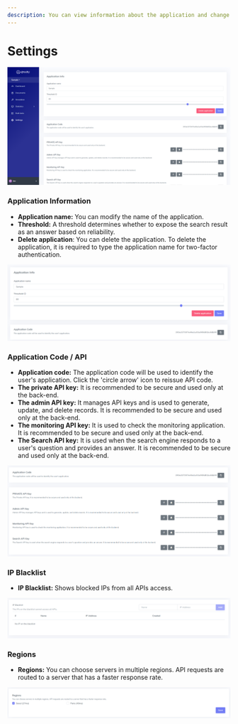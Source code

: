 ```yaml
---
description: You can view information about the application and change settings.
---
```


# Settings

![&apos;Settings&apos; page](../.gitbook/assets/image%20%2830%29.png)

### Application Information

* **Application name:** You can modify the name of the application.
* **Threshold:** A threshold determines whether to expose the search result as an answer based on reliability.
* **Delete application**: You can delete the application. To delete the application, it is required to type the application name for two-factor authentication.

![&apos;Settings-Application Info&apos; page](../.gitbook/assets/image%20%289%29.png)

### Application Code / API

* **Application code:** The application code will be used to identify the user's application. Click the 'circle arrow' icon to reissue API code.
* **The private API key:** It is recommended to be secure and used only at the back-end.
* **The admin API key:** It manages API keys and is used to generate, update, and delete records. It is recommended to be secure and used only at the back-end.
* **The monitoring API key:** It is used to check the monitoring application. It is recommended to be secure and used only at the back-end.
* **The Search API key:** It is used when the search engine responds to a user's question and provides an answer. It is recommended to be secure and used only at the back-end.

![&apos;Settings-API&apos; page](../.gitbook/assets/image%20%2822%29.png)

### IP Blacklist

* **IP Blacklist:** Shows blocked IPs from all APIs access.

![&apos;Settings-IP Blacklist&apos; page](../.gitbook/assets/image%20%2854%29.png)

### Regions

* **Regions:** You can choose servers in multiple regions. API requests are routed to a server that has a faster response rate.

![&apos;Settings-Regions&apos; page](../.gitbook/assets/image%20%2849%29.png)


